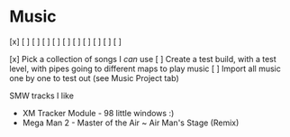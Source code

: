 # Music
[x] [ ] [ ] [ ] [ ] [ ] [ ] [ ] [ ] [ ] [ ] 

[x] Pick a collection of songs I *can* use
[ ] Create a test build, with a test level, with pipes going to different maps to play music
[ ] Import all music one by one to test out (see Music Project tab)


SMW tracks I like
- XM Tracker Module - 98 little windows :)
- Mega Man 2 - Master of the Air ~ Air Man's Stage (Remix)

